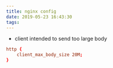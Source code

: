 ```yaml
---
title: nginx config
date: 2019-05-23 16:43:30
tags:
---
```


- client intended to send too large body
```nginx.conf
http {
    client_max_body_size 20M;
}
```